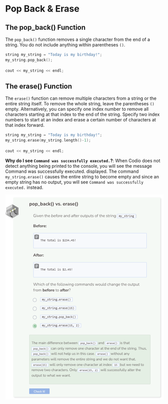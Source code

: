 # Pop Back & Erase
## The pop_back() Function
The `pop_back()` function removes a single character from the end of a string. You do not include anything within parentheses `()`.

```cpp
string my_string = "Today is my birthday!";
my_string.pop_back();

cout << my_string << endl;
```

## The erase() Function
The `erase()` function can remove multiple characters from a string or the entire string itself. To remove the whole string, leave the parentheses `()` empty. Alternatively, you can specify one index number to remove all characters starting at that index to the end of the string. Specify two index numbers to start at an index and erase a certain number of characters at that index forward.

```cpp
string my_string = "Today is my birthday!";
my_string.erase(my_string.length()-1);

cout << my_string << endl;
```

**Why do I see `Command was successfully executed.`?**: When Codio does not detect anything being printed to the console, you will see the message Command was successfully executed. displayed. The command `my_string.erase()` causes the entire string to become empty and since an empty string has no output, you will see `Command was successfully executed.` instead.

![Question 3](_assets/Q3.png)
